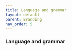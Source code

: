 ```yaml
---
title: Language and grammar
layout: default
parent: Branding
nav_order: 5
---
```


### Language and grammar